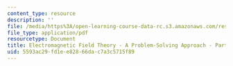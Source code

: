 ```yaml
---
content_type: resource
description: ''
file: /media/https%3A/open-learning-course-data-rc.s3.amazonaws.com/res-6-002-electromagnetic-field-theory-a-problem-solving-approach-spring-2008/5593ac29fd1ee82866dac7a3c5715f89_MITRES_6_002S08_Part2.pdf
file_type: application/pdf
resourcetype: Document
title: Electromagnetic Field Theory - A Problem-Solving Approach - Part 2
uid: 5593ac29-fd1e-e828-66da-c7a3c5715f89
---
```

